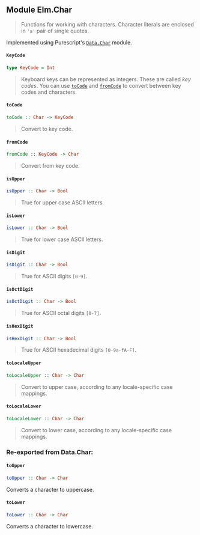 ## Module Elm.Char

> Functions for working with characters. Character literals are enclosed in
> `'a'` pair of single quotes.

Implemented using Purescript's [`Data.Char`](https://pursuit.purescript.org/packages/purescript-strings) module.

#### `KeyCode`

``` purescript
type KeyCode = Int
```

> Keyboard keys can be represented as integers. These are called *key codes*.
> You can use [`toCode`](#toCode) and [`fromCode`](#fromCode) to convert between
> key codes and characters.

#### `toCode`

``` purescript
toCode :: Char -> KeyCode
```

> Convert to key code.

#### `fromCode`

``` purescript
fromCode :: KeyCode -> Char
```

> Convert from key code.

#### `isUpper`

``` purescript
isUpper :: Char -> Bool
```

> True for upper case ASCII letters.

#### `isLower`

``` purescript
isLower :: Char -> Bool
```

> True for lower case ASCII letters.

#### `isDigit`

``` purescript
isDigit :: Char -> Bool
```

> True for ASCII digits `[0-9]`.

#### `isOctDigit`

``` purescript
isOctDigit :: Char -> Bool
```

> True for ASCII octal digits `[0-7]`.

#### `isHexDigit`

``` purescript
isHexDigit :: Char -> Bool
```

> True for ASCII hexadecimal digits `[0-9a-fA-F]`.

#### `toLocaleUpper`

``` purescript
toLocaleUpper :: Char -> Char
```

> Convert to upper case, according to any locale-specific case mappings.

#### `toLocaleLower`

``` purescript
toLocaleLower :: Char -> Char
```

> Convert to lower case, according to any locale-specific case mappings.


### Re-exported from Data.Char:

#### `toUpper`

``` purescript
toUpper :: Char -> Char
```

Converts a character to uppercase.

#### `toLower`

``` purescript
toLower :: Char -> Char
```

Converts a character to lowercase.

